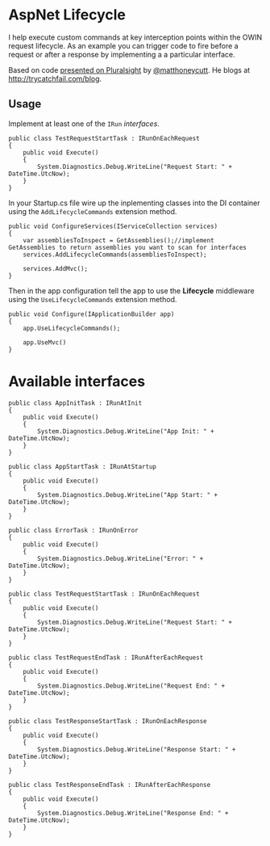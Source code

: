 # AspNet Lifecycle
I help execute custom commands at key interception points within the OWIN request lifecycle. As an example you can trigger code to fire before a request or after a response by implementing a a particular interface.

Based on code [presented on Pluralsight](https://www.pluralsight.com/courses/build-application-framework-aspdotnet-mvc-5) by [@matthoneycutt](https://twitter.com/matthoneycutt). He blogs at http://trycatchfail.com/blog.
## Usage

Implement at least one of the `IRun` *interfaces*.

    public class TestRequestStartTask : IRunOnEachRequest
    {
        public void Execute()
        {
            System.Diagnostics.Debug.WriteLine("Request Start: " + DateTime.UtcNow);
        }
    }

In your Startup.cs file wire up the inplementing classes into the DI container using the `AddLifecycleCommands` extension method.

    public void ConfigureServices(IServiceCollection services)
    {
        var assembliesToInspect = GetAssemblies();//implement GetAssemblies to return assemblies you want to scan for interfaces
        services.AddLifecycleCommands(assembliesToInspect);

        services.AddMvc();
    }
    
Then in the app configuration tell the app to use the **Lifecycle** middleware using the `UseLifecycleCommands` extension method.

    public void Configure(IApplicationBuilder app)
    {
        app.UseLifecycleCommands();

        app.UseMvc()
    }
    
# Available interfaces


    public class AppInitTask : IRunAtInit
    {
        public void Execute()
        {
            System.Diagnostics.Debug.WriteLine("App Init: " + DateTime.UtcNow);
        }
    }

    public class AppStartTask : IRunAtStartup
    {
        public void Execute()
        {
            System.Diagnostics.Debug.WriteLine("App Start: " + DateTime.UtcNow);
        }
    }

    public class ErrorTask : IRunOnError
    {
        public void Execute()
        {
            System.Diagnostics.Debug.WriteLine("Error: " + DateTime.UtcNow);
        }
    }

    public class TestRequestStartTask : IRunOnEachRequest
    {
        public void Execute()
        {
            System.Diagnostics.Debug.WriteLine("Request Start: " + DateTime.UtcNow);
        }
    }

    public class TestRequestEndTask : IRunAfterEachRequest
    {
        public void Execute()
        {
            System.Diagnostics.Debug.WriteLine("Request End: " + DateTime.UtcNow);
        }
    }

    public class TestResponseStartTask : IRunOnEachResponse
    {
        public void Execute()
        {
            System.Diagnostics.Debug.WriteLine("Response Start: " + DateTime.UtcNow);
        }
    }

    public class TestResponseEndTask : IRunAfterEachResponse
    {
        public void Execute()
        {
            System.Diagnostics.Debug.WriteLine("Response End: " + DateTime.UtcNow);
        }
    }

